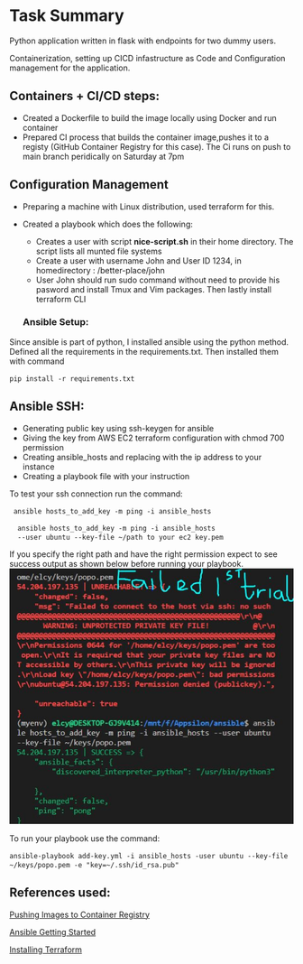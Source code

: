# Task Summary
Python application written in flask with endpoints for two dummy users.

 Containerization, setting up CICD infastructure as Code and Configuration management for the application.

## Containers + CI/CD steps:

- Created a Dockerfile to build the image locally using Docker and run container
- Prepared CI process that builds the container image,pushes it to a registy (GitHub Container Registry for this case).
The Ci runs on push to main branch peridically on Saturday at 7pm

## Configuration Management
- Preparing a machine with Linux distribution, used terraform for this.
- Created a playbook which does the following:
  * Creates a user with script __nice-script.sh__ in their home directory. The script lists all munted file systems
  * Create a user with username John and User ID 1234, in homedirectory : /better-place/john
  * User John should run sudo command without need to provide his pasword and install Tmux and Vim packages. Then lastly install terraform CLI

  ### Ansible Setup:
 Since ansible is part of python, I installed ansible using the python method.
 Defined all the requirements in the requirements.txt. Then installed them with command

 ```
 pip install -r requirements.txt
 ```

 ## Ansible SSH:
 - Generating public key using ssh-keygen for ansible
 - Giving the key from AWS EC2 terraform configuration with chmod 700 permission
 - Creating ansible_hosts and replacing with the ip address to your instance
 - Creating a playbook file with your instruction

To test your ssh connection run the command:

  ```
   ansible hosts_to_add_key -m ping -i ansible_hosts
  ```
  ```
    ansible hosts_to_add_key -m ping -i ansible_hosts
    --user ubuntu --key-file ~/path to your ec2 key.pem
  ```
If you specify the right path and have the right permission expect to see success output as shown below before running your playbook.
![Ansible](/screenshot/Capture.JPG)

To run your playbook use the command:
```
ansible-playbook add-key.yml -i ansible_hosts -user ubuntu --key-file ~/keys/popo.pem -e "key=~/.ssh/id_rsa.pub"
```


## References used:
[Pushing Images to Container Registry](https://dev.to/willvelida/pushing-container-images-to-github-container-registry-with-github-actions-1m6b)

[Ansible Getting Started](https://www.youtube.com/results?search_query=getting+started+with+ansible+01)

[Installing Terraform](https://developer.hashicorp.com/terraform/downloads?ajs_aid=8edebcc0-620e-4d81-9f0e-029fa8433d7b&product_intent=terraform)